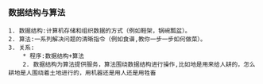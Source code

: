 ### 数据结构与算法
    1. 数据结构:计算机存储和组织数据的方式（例如鞋架，锅碗瓢盆）。
    2. 算法:一系列解决问题的清晰指令（例如食谱,教你一步一步如何做菜）。
    3. 关系:
        * 程序:数据结构+算法
        2. 数据结构为算法提供服务，算法围绕数据结构进行操作,比如地是用来给人耕的，怎么耕地是人围绕着土地进行的，用机器还是用人还是用牲畜